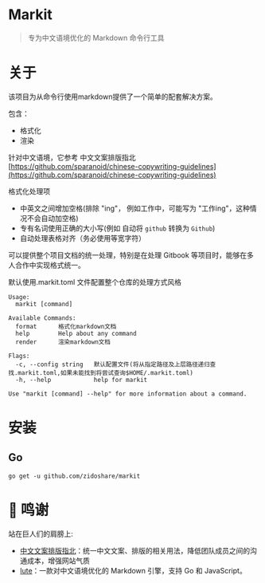 # Markit

> 专为中文语境优化的 Markdown 命令行工具

# 关于

该项目为从命令行使用markdown提供了一个简单的配套解决方案。 

包含：

* 格式化
* 渲染

针对中文语境，它参考 中文文案排版指北 [https://github.com/sparanoid/chinese-copywriting-guidelines](https://github.com/sparanoid/chinese-copywriting-guidelines)

格式化处理项

* 中英文之间增加空格(排除 "ing"， 例如工作中，可能写为 "工作ing"，这种情况不会自动加空格)
* 专有名词使用正确的大小写(例如 自动将 `github` 转换为 `Github`)
* 自动处理表格对齐（务必使用等宽字符）

可以提供整个项目文档的统一处理，特别是在处理 Gitbook 等项目时，能够在多人合作中实现格式统一。

默认使用.markit.toml 文件配置整个仓库的处理方式风格

```
Usage:
  markit [command]

Available Commands:
  format      格式化markdown文档
  help        Help about any command
  render      渲染markdown文档

Flags:
  -c, --config string   默认配置文件(将从指定路径及上层路径递归查找.markit.toml,如果未能找到将尝试查询$HOME/.markit.toml)
  -h, --help            help for markit

Use "markit [command] --help" for more information about a command.
```

# 安装

## Go

```
go get -u github.com/zidoshare/markit
```

# 🙏 鸣谢

站在巨人们的肩膀上:

* [中文文案排版指北](https://github.com/sparanoid/chinese-copywriting-guidelines)：统一中文文案、排版的相关用法，降低团队成员之间的沟通成本，增强网站气质
* [lute](https://github.com/8825/lute)：一款对中文语境优化的 Markdown 引擎，支持 Go 和 JavaScript。
